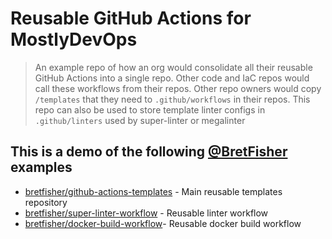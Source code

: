 # Reusable GitHub Actions for MostlyDevOps

> An example repo of how an org would consolidate all their reusable GitHub Actions into a single repo.
> Other code and IaC repos would call these workflows from their repos.
> Other repo owners would copy `/templates` that they need to `.github/workflows` in their repos.
> This repo can also be used to store template linter configs in `.github/linters` used by super-linter or megalinter

## This is a demo of the following [@BretFisher](https://github.com/BretFisher) examples

- [bretfisher/github-actions-templates](https://github.com/BretFisher/github-actions-templates) - Main reusable templates repository
- [bretfisher/super-linter-workflow](https://github.com/BretFisher/super-linter-workflow) - Reusable linter workflow
- [bretfisher/docker-build-workflow](https://github.com/BretFisher/docker-build-workflow)- Reusable docker build workflow
